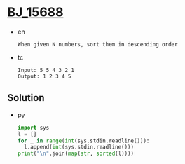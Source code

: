 # [BJ_15688](https://acmicpc.net/problem/15688)

* en

  ```en
  When given N numbers, sort them in descending order
  ```

* tc

  ```tc
  Input: 5 5 4 3 2 1
  Output: 1 2 3 4 5
  ```

## Solution

* py

  ```py
  import sys
  l = []
  for _ in range(int(sys.stdin.readline())):
    l.append(int(sys.stdin.readline()))
  print("\n".join(map(str, sorted(l))))
  ```
